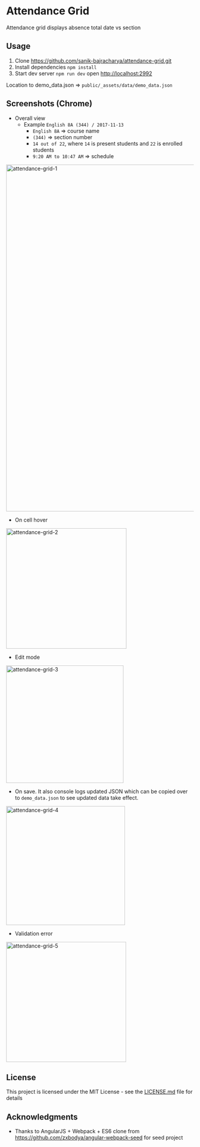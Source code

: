 # Attendance Grid

Attendance grid displays absence total date vs section

## Usage

1. Clone https://github.com/sanik-bajracharya/attendance-grid.git
2. Install dependencies `npm install`
3. Start dev server `npm run dev` open [http://localhost:2992](http://localhost:2992)


Location to demo_data.json => `public/_assets/data/demo_data.json`


## Screenshots (Chrome)

- Overall view
  - Example `English 8A (344) / 2017-11-13`
    - `English 8A` => course name
    - `(344)` => section number
    - `14 out of 22`, where `14` is present students and `22` is enrolled students
    - `9:20 AM to 10:47 AM` => schedule
<img width="930" alt="attendance-grid-1" src="https://user-images.githubusercontent.com/2719031/40634347-14b0230c-62ba-11e8-8e6a-3d32807ebc02.png">

- On cell hover
<img width="323" alt="attendance-grid-2" src="https://user-images.githubusercontent.com/2719031/40634457-bdcaaa16-62ba-11e8-9bcd-562e064d5529.png">

- Edit mode
<img width="315" alt="attendance-grid-3" src="https://user-images.githubusercontent.com/2719031/40634523-0acae74a-62bb-11e8-8cf5-7a3265a2939f.png">

- On save. It also console logs updated JSON which can be copied over to `demo_data.json` to see updated data take effect.
<img width="319" alt="attendance-grid-4" src="https://user-images.githubusercontent.com/2719031/40634609-860f77cc-62bb-11e8-88a2-1a45b11ec421.png">

- Validation error
<img width="322" alt="attendance-grid-5" src="https://user-images.githubusercontent.com/2719031/40634648-be0c32a0-62bb-11e8-8648-a73606069c71.png">


## License

This project is licensed under the MIT License - see the [LICENSE.md](LICENSE.md) file for details

## Acknowledgments

* Thanks to AngularJS + Webpack + ES6 clone from https://github.com/zxbodya/angular-webpack-seed for seed project


